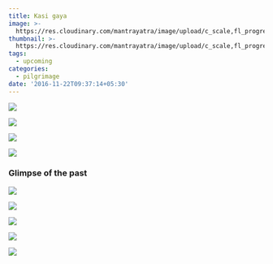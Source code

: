 ```yaml
---
title: Kasi gaya
image: >-
  https://res.cloudinary.com/mantrayatra/image/upload/c_scale,fl_progressive,w_1450/v1/kasi-gaya/Kasi.jpg
thumbnail: >-
  https://res.cloudinary.com/mantrayatra/image/upload/c_scale,fl_progressive,h_275,w_440/v1/kasi-gaya/Kasi.jpg
tags:
  - upcoming
categories:
  - pilgrimage
date: '2016-11-22T09:37:14+05:30'
---
```

![](https://res.cloudinary.com/mantrayatra/image/upload/c_scale,fl_progressive,w_800/v1/kasi-gaya/IMG_20160901_075227304.jpg)

![](https://res.cloudinary.com/mantrayatra/image/upload/c_scale,fl_progressive,w_800/v1/kasi-gaya/Kasi_3.jpg)

![](https://res.cloudinary.com/mantrayatra/image/upload/c_scale,fl_progressive,w_800/v1/kasi-gaya/Kasi.jpg)

![](https://res.cloudinary.com/mantrayatra/image/upload/c_scale,fl_progressive,w_800/v1/kasi-gaya/Kasi_2.jpg)

### Glimpse of the past

![](https://res.cloudinary.com/mantrayatra/image/upload/c_scale,w_800,fl_progressive/v1482942796/kasi-gaya/IMG_20160830_133045340_HDR.jpg)

![](https://res.cloudinary.com/mantrayatra/image/upload/c_scale,w_800,fl_progressive/v1482942806/kasi-gaya/IMG_20160726_071931706.jpg)

![](https://res.cloudinary.com/mantrayatra/image/upload/c_scale,w_800,fl_progressive/v1482942732/kasi-gaya/IMG_20160828_180642452_tnnmhm.jpg)

![](https://res.cloudinary.com/mantrayatra/image/upload/c_scale,w_800,fl_progressive/v1482942783/kasi-gaya/IMG_20160831_110316639_HDR.jpg)

![](https://res.cloudinary.com/mantrayatra/image/upload/c_scale,w_800,fl_progressive/v1482942843/kasi-gaya/IMG_20160901_075227304.jpg)
